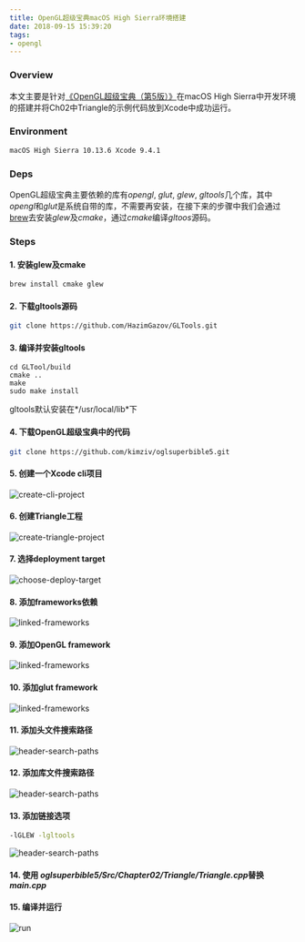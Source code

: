 ```yaml
---
title: OpenGL超级宝典macOS High Sierra环境搭建
date: 2018-09-15 15:39:20
tags:
- opengl
---
```


### Overview

本文主要是针对[《OpenGL超级宝典（第5版）》](https://book.douban.com/subject/10774590/)在macOS High Sierra中开发环境的搭建并将Ch02中Triangle的示例代码放到Xcode中成功运行。

### Environment

```sh
macOS High Sierra 10.13.6 Xcode 9.4.1
```

### Deps

OpenGL超级宝典主要依赖的库有*opengl*, *glut*, *glew*, *gltools*几个库，其中*opengl*和*glut*是系统自带的库，不需要再安装，在接下来的步骤中我们会通过[brew](https://brew.sh/)去安装*glew*及*cmake*，通过*cmake*编译*gltoos*源码。

### Steps

#### 1. 安装glew及cmake

```sh
brew install cmake glew
```

#### 2. 下载gltools源码
```sh
git clone https://github.com/HazimGazov/GLTools.git
```

#### 3. 编译并安装gltools
```
cd GLTool/build
cmake ..
make
sudo make install
```
gltools默认安装在*/usr/local/lib*下

#### 4. 下载OpenGL超级宝典中的代码

```sh
git clone https://github.com/kimziv/oglsuperbible5.git
```

#### 5. 创建一个Xcode cli项目

![create-cli-project](/assets/opengl-superbible-5e-env/creat-cli-project.png)

#### 6. 创建Triangle工程

![create-triangle-project](/assets/opengl-superbible-5e-env/create-triangle-project.png)

#### 7. 选择deployment target

![choose-deploy-target](/assets/opengl-superbible-5e-env/choose-deploy-target.png)

#### 8. 添加frameworks依赖

![linked-frameworks](/assets/opengl-superbible-5e-env/linked-frameworks.png)

#### 9. 添加OpenGL framework

![linked-frameworks](/assets/opengl-superbible-5e-env/link-opengl.png)

#### 10. 添加glut framework

![linked-frameworks](/assets/opengl-superbible-5e-env/link-glut.png)

#### 11. 添加头文件搜索路径

![header-search-paths](/assets/opengl-superbible-5e-env/header-search-paths.png)

#### 12. 添加库文件搜索路径

![header-search-paths](/assets/opengl-superbible-5e-env/library-search-paths.png)

#### 13. 添加链接选项

```sh
-lGLEW -lgltools
```

![header-search-paths](/assets/opengl-superbible-5e-env/linker-flags.png)

#### 14. 使用 *oglsuperbible5/Src/Chapter02/Triangle/Triangle.cpp*替换*main.cpp*

#### 15. 编译并运行

![run](/assets/opengl-superbible-5e-env/run.png)
